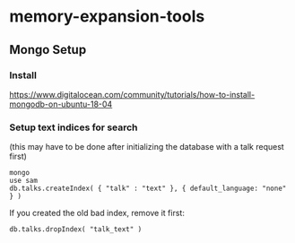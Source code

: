 # memory-expansion-tools

## Mongo Setup

### Install 
https://www.digitalocean.com/community/tutorials/how-to-install-mongodb-on-ubuntu-18-04
### Setup text indices for search

(this may have to be done after initializing the database with a talk request first)

```
mongo
use sam
db.talks.createIndex( { "talk" : "text" }, { default_language: "none" } )
```

If you created the old bad index, remove it first:
```
db.talks.dropIndex( "talk_text" )
```

